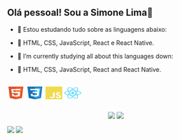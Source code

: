 ## Olá pessoal! Sou a Simone Lima👋

- 🔭 Estou estudando tudo sobre as linguagens abaixo:  
- 🌱 HTML, CSS, JavaScript, React e React Native.
  
- 🔭 I’m currently studying all about this languages down:
- 🌱 HTML, CSS, JavaScript, React and React Native.

<div style="display: inline_block"><br>
  <img align="center" alt="Rafa-HTML" height="30" width="40" src="https://raw.githubusercontent.com/devicons/devicon/master/icons/html5/html5-original.svg">
  <img align="center" alt="Rafa-CSS" height="30" width="40" src="https://raw.githubusercontent.com/devicons/devicon/master/icons/css3/css3-original.svg">
  <img align="center" alt="Rafa-Js" height="30" width="40" src="https://raw.githubusercontent.com/devicons/devicon/master/icons/javascript/javascript-plain.svg"> 
  <img align="center" alt="Rafa-React" height="30" width="40" src="https://raw.githubusercontent.com/devicons/devicon/master/icons/react/react-original.svg"> 
</div>

##

<p align="center">
  <img src="https://github-readme-stats.vercel.app/api?username=sslimadev&show_icons=true&theme=dracula&include_all-commits=true&count_provate=true"/>
  <img height="160em" src="https://github-readme-stats.vercel.app/api/top-langs/?username=sslimadev&layout=compact&langs_count=16&theme=dracula"/>
</p>
 
<div> 
  <a href="https://www.linkedin.com/in/simone-s-lima" target="_blank"><img src="https://img.shields.io/badge/Gmail-D14836?style=for-the-badge&logo=gmail&logoColor=white" /></a> 
  <a href = "mailto:slima140@gmail.com"><img src="https://img.shields.io/badge/-Gmail-%23333?style=for-the-badge&logo=gmail&logoColor=white" target="_blank"></a>    
</div>

  

